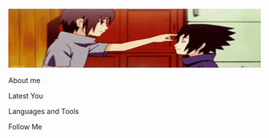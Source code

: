 [![Header](https://github.com/hikarin8/hikarin8/blob/main/accets/172164%20(1).gif)](https://vk.com/hikarin.none)

About me

Latest You

Languages and Tools

Follow Me
